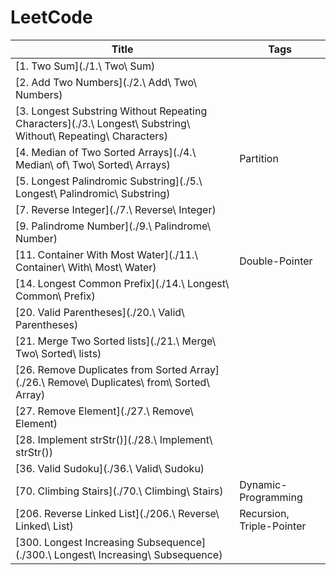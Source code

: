 # LeetCode

| Title                                                        | Tags                      |
| ------------------------------------------------------------ | ------------------------- |
| [1. Two Sum](./1.\ Two\ Sum)                                 |                           |
| [2. Add Two Numbers](./2.\ Add\ Two\ Numbers)                |                           |
| [3. Longest Substring Without Repeating Characters](./3.\ Longest\ Substring\ Without\ Repeating\ Characters) |                           |
| [4. Median of Two Sorted Arrays](./4.\ Median\ of\ Two\ Sorted\ Arrays) | Partition                 |
| [5. Longest Palindromic Substring](./5.\ Longest\ Palindromic\ Substring) |                           |
| [7. Reverse Integer](./7.\ Reverse\ Integer)                 |                           |
| [9. Palindrome Number](./9.\ Palindrome\ Number)             |                           |
| [11. Container With Most Water](./11.\ Container\ With\ Most\ Water) | Double-Pointer            |
| [14. Longest Common Prefix](./14.\ Longest\ Common\ Prefix)  |                           |
| [20. Valid Parentheses](./20.\ Valid\ Parentheses)           |                           |
| [21. Merge Two Sorted lists](./21.\ Merge\ Two\ Sorted\ lists) |                           |
| [26. Remove Duplicates from Sorted Array](./26.\ Remove\ Duplicates\ from\ Sorted\ Array) |                           |
| [27. Remove Element](./27.\ Remove\ Element)                 |                           |
| [28. Implement strStr()](./28.\ Implement\ strStr())         |                           |
| [36. Valid Sudoku](./36.\ Valid\ Sudoku)                     |                           |
| [70. Climbing Stairs](./70.\ Climbing\ Stairs)               | Dynamic-Programming       |
| [206. Reverse Linked List](./206.\ Reverse\ Linked\ List)    | Recursion, Triple-Pointer |
| [300. Longest Increasing Subsequence](./300.\ Longest\ Increasing\ Subsequence) |                           |


